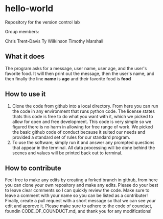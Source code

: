 # hello-world
Repository for the version control lab

Group members:

Chris Trent-Davis
Ty Wilkinson
Timothy Marshall

## What it does
The program asks for a message, user name, user age, and the user's favorite food. It will then print out the message, then the user's name, and then finally the line **name** is **age** and their favorite food is **food**

## How to use it
1. Clone the code from github into a local directory. From here you can run the code in any environment that runs python code. The license states thats this code is free to do what you want with it, which we picked to allow for open and free development. This code is very simple so we figured there is no harm in allowing for free range of work. We picked the basic github code of conduct because it suited our needs and provided a standard set of rules for our standard program.
2. To use the software, simply run it and answer any prompted questions that appear in the terminal. All data processing will be done behind the scenes and values will be printed back out to terminal.

## How to contribute
Feel free to make any edits by creating a forked branch in github, from here you can clone your own repository and make any edits. Please do your best to leave clear comments so I can quickly review the code. Make sure to leave a comment with your name so you can be listed as a contributer! Finally, create a pull request with a short message so that we can see your edit and approve it. Please make sure to adhere to the code of counduct, foundin CODE_OF_COUNDUCT.md, and thank you for any modifications!
